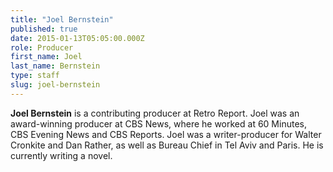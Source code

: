 ```yaml
---
title: "Joel Bernstein"
published: true
date: 2015-01-13T05:05:00.000Z
role: Producer
first_name: Joel
last_name: Bernstein
type: staff
slug: joel-bernstein
---
```


**Joel Bernstein** is a contributing producer at Retro Report. Joel was an award-winning producer at CBS News, where he worked at 60 Minutes, CBS Evening News and CBS Reports. Joel was a writer-producer for Walter Cronkite and Dan Rather, as well as Bureau Chief in Tel Aviv and Paris. He is currently writing a novel.

